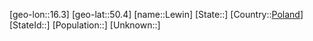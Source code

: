 ﻿---
location: [50.4,16.3]
type: City
tags:
- geo/City


SpocWebEntityId: 31970
isDeleted: false
confidential: public

---
[geo-lon::16.3]
[geo-lat::50.4]
[name::Lewin]
[State::]
[Country::[Poland](geo/Continent/Europe/Poland.md)]
[StateId::]
[Population::]
[Unknown::]

